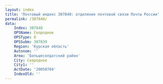 ```yaml
---
layout: index
title: 'Почтовый индекс 307840: отделение почтовой связи Почты России'
permalink: /307840/
data:
    Index: 307840
    OPSName: Скородное
    OPSType: О
    OPSSubm: 307839
    Region: 'Курская область'
    Autonom: ''
    Area: 'Большесолдатский район'
    City: Скородное
    City1: ''
    ActDate: '20050704'
    IndexOld: ''
---
```

